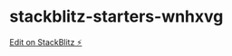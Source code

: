 # stackblitz-starters-wnhxvg

[Edit on StackBlitz ⚡️](https://stackblitz.com/edit/stackblitz-starters-wnhxvg)